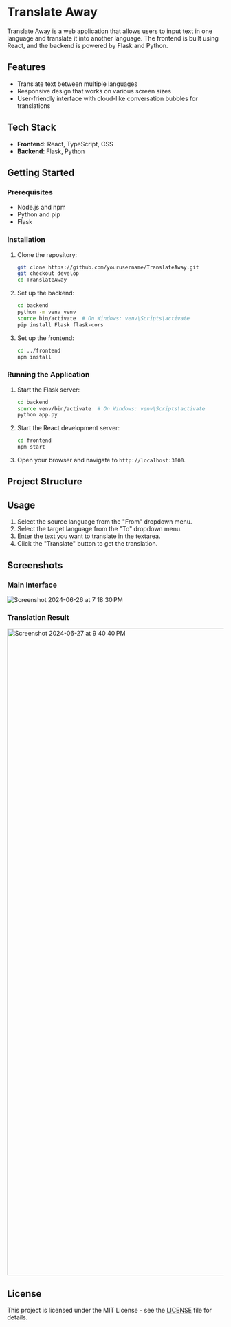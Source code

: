 # Translate Away

Translate Away is a web application that allows users to input text in one language and translate it into another language. The frontend is built using React, and the backend is powered by Flask and Python.

## Features

- Translate text between multiple languages
- Responsive design that works on various screen sizes
- User-friendly interface with cloud-like conversation bubbles for translations

## Tech Stack

- **Frontend**: React, TypeScript, CSS
- **Backend**: Flask, Python

## Getting Started

### Prerequisites

- Node.js and npm
- Python and pip
- Flask

### Installation

1. Clone the repository:

    ```bash
    git clone https://github.com/yourusername/TranslateAway.git
    git checkout develop
    cd TranslateAway
    ```

2. Set up the backend:

    ```bash
    cd backend
    python -m venv venv
    source bin/activate  # On Windows: venv\Scripts\activate
    pip install Flask flask-cors
    ```

3. Set up the frontend:

    ```bash
    cd ../frontend
    npm install
    ```

### Running the Application

1. Start the Flask server:

    ```bash
    cd backend
    source venv/bin/activate  # On Windows: venv\Scripts\activate
    python app.py
    ```

2. Start the React development server:

    ```bash
    cd frontend
    npm start
    ```

3. Open your browser and navigate to `http://localhost:3000`.

## Project Structure


## Usage

1. Select the source language from the "From" dropdown menu.
2. Select the target language from the "To" dropdown menu.
3. Enter the text you want to translate in the textarea.
4. Click the "Translate" button to get the translation.

## Screenshots

### Main Interface
![Screenshot 2024-06-26 at 7 18 30 PM](https://github.com/Yitingx531/TranslateAway/assets/119069886/c8685f12-f904-4d7f-aa4c-141cdf8c67c4)




### Translation Result
<img width="1506" alt="Screenshot 2024-06-27 at 9 40 40 PM" src="https://github.com/Yitingx531/TranslateAway/assets/119069886/48ddc58d-2f50-4381-8a92-4bd25cd5312f">



## License

This project is licensed under the MIT License - see the [LICENSE](LICENSE) file for details.

